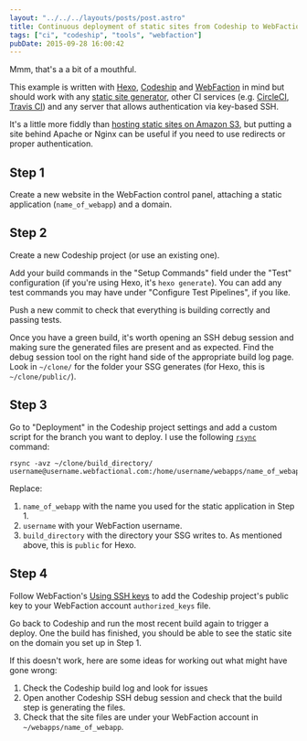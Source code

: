 ```yaml
---
layout: "../../../layouts/posts/post.astro"
title: Continuous deployment of static sites from Codeship to WebFaction with rsync
tags: ["ci", "codeship", "tools", "webfaction"]
pubDate: 2015-09-28 16:00:42
---
```


Mmm, that's a a bit of a mouthful.

This example is written with [Hexo](https://hexo.io/), [Codeship](https://codeship.io/) and [WebFaction](https://www.webfaction.com?affiliate=beafg) in mind but should work with any [static site generator](https://www.staticgen.com/), other CI services (e.g. [CircleCI](https://circleci.com/docs/introduction-to-continuous-deployment), [Travis CI](http://docs.travis-ci.com/user/deployment/custom/)) and any server that allows authentication via key-based SSH.

It's a little more fiddly than [hosting static sites on Amazon S3](http://docs.aws.amazon.com/AmazonS3/latest/dev/WebsiteHosting.html), but putting a site behind Apache or Nginx can be useful if you need to use redirects or proper authentication.

## Step 1

Create a new website in the WebFaction control panel, attaching a static application (`name_of_webapp`) and a domain.

## Step 2

Create a new Codeship project (or use an existing one).

Add your build commands in the "Setup Commands" field under the "Test" configuration (if you're using Hexo, it's `hexo generate`). You can add any test commands you may have under "Configure Test Pipelines", if you like.

Push a new commit to check that everything is building correctly and passing tests.

Once you have a green build, it's worth opening an SSH debug session and making sure the generated files are present and as expected. Find the debug session tool on the right hand side of the appropriate build log page. Look in `~/clone/` for the folder your SSG generates (for Hexo, this is `~/clone/public/`).

## Step 3

Go to "Deployment" in the Codeship project settings and add a custom script for the branch you want to deploy. I use the following [`rsync`](http://www.evbackup.com/support-commonly-used-rsync-arguments/) command:

    rsync -avz ~/clone/build_directory/ username@username.webfactional.com:/home/username/webapps/name_of_webapp/

Replace:

1. `name_of_webapp` with the name you used for the static application in Step 1.
2. `username` with your WebFaction username.
3. `build_directory` with the directory your SSG writes to. As mentioned above, this is `public` for Hexo.

## Step 4

Follow WebFaction's [Using SSH keys](https://docs.webfaction.com/user-guide/access.html#using-ssh-keys) to add the Codeship project's public key to your WebFaction account `authorized_keys` file.

Go back to Codeship and run the most recent build again to trigger a deploy. One the build has finished, you should be able to see the static site on the domain you set up in Step 1.

If this doesn't work, here are some ideas for working out what might have gone wrong:

1. Check the Codeship build log and look for issues
2. Open another Codeship SSH debug session and check that the build step is generating the files.
3. Check that the site files are under your WebFaction account in `~/webapps/name_of_webapp`.
